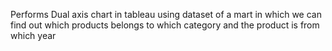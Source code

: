 Performs Dual axis chart in tableau using dataset of a mart in which we can find out which products belongs to which category and the product is from which year
